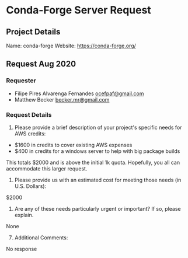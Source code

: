 # Conda-Forge Server Request

## Project Details

Name: conda-forge
Website: https://conda-forge.org/


## Request Aug 2020

### Requester

- Filipe Pires Alvarenga Fernandes <ocefpaf@gmail.com>
- Matthew Becker <becker.mr@gmail.com>

### Request Details

1. Please provide a brief description of your project's specific needs for AWS credits:

 - $1600 in credits to cover existing AWS expenses
 - $400 in credits for a windows server to help with big package builds

This totals $2000 and is above the initial 1k quota. Hopefully, you
all can accommodate this
larger request.

1. Please provide us with an estimated cost for meeting those needs (in U.S. Dollars):

$2000

1. Are any of these needs particularly urgent or important? If so, please explain.

None

7. Additional Comments:

No response
